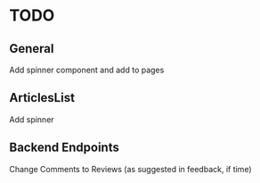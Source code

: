 # TODO

## General
Add spinner component and add to pages

## ArticlesList
Add spinner


## Backend Endpoints
Change Comments to Reviews (as suggested in feedback, if time)

